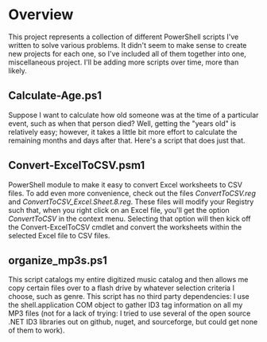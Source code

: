 # Overview
This project represents a collection of different PowerShell scripts I've written to solve various problems.  It didn't seem to make sense to create new projects for each one, so I've included all of them together into one, miscellaneous project.  I'll be adding more scripts over time, more than likely.

## Calculate-Age.ps1
Suppose I want to calculate how old someone was at the time of a particular event, such as when that person died?  Well, getting the "years old" is relatively easy; however, it takes a little bit more effort to calculate the remaining months and days after that.  Here's a script that does just that.

## Convert-ExcelToCSV.psm1
PowerShell module to make it easy to convert Excel worksheets to CSV files.  To add even more convenience, check out the files *ConvertToCSV.reg* and *ConvertToCSV_Excel.Sheet.8.reg*.  These files will modify your Registry such that, when you right click on an Excel file, you'll get the option *ConvertToCSV* in the context menu.  Selecting that option will then kick off the Convert-ExcelToCSV cmdlet and convert the worksheets within the selected Excel file to CSV files.

## organize_mp3s.ps1
This script catalogs my entire digitized music catalog and then allows me copy certain files over to a flash drive by whatever selection criteria I choose, such as genre.  This script has no third party dependencies: I use the shell.application COM object to gather ID3 tag information on all my MP3 files (not for a lack of trying: I tried to use several of the open source .NET ID3 libraries out on github, nuget, and sourceforge, but could get none of them to work).


